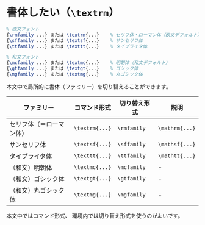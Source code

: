 # 書体したい（`\textrm`）

```latex
% 欧文フォント
{\rmfamily ...} または \textrm{...}    % セリフ体・ローマン体（欧文デフォルト）
{\sffamily ...} または \textsf{...}    % サンセリフ体
{\ttfamily ...} または \texttt{...}    % タイプライタ体

% 和文フォント
{\mcfamily ...} または \textmc{...}    % 明朝体（和文デフォルト）
{\gtfamily ...} または \textgt{...}    % ゴシック体
{\mgfamily ...} または \textmg{...}    % 丸ゴシック体
```

本文中で局所的に書体（ファミリー）を切り替えることができます。

| ファミリー | コマンド形式 | 切り替え形式 | 説明 |
|---|---|---|---|
|  セリフ体（＝ローマン体） | `\textrm{...}` | `\rmfamily` | `\mathrm{...}` |
| サンセリフ体 | `\textsf{...}` | `\sffamily` | `\mathsf{...}` |
| タイプライタ体 | `\texttt{...}` | `\ttfamily` | `\mathtt{...}` |
| （和文）明朝体 | `\textmc{...}` | `\mcfamily` | - |
| （和文）ゴシック体 | `\textgt{...}` | `\gtfamily` | - |
| （和文）丸ゴシック体 | `\textmg{...}` | `\mgfamily` | - |

本文中ではコマンド形式、
環境内では切り替え形式を使うのがよいです。
